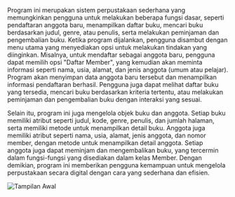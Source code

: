 Program ini merupakan sistem perpustakaan sederhana yang memungkinkan pengguna untuk melakukan beberapa fungsi dasar, seperti pendaftaran anggota baru, menampilkan daftar buku, mencari buku berdasarkan judul, genre, atau penulis, serta melakukan peminjaman dan pengembalian buku. Ketika program dijalankan, pengguna disambut dengan menu utama yang menyediakan opsi untuk melakukan tindakan yang diinginkan. Misalnya, untuk mendaftar sebagai anggota baru, pengguna dapat memilih opsi "Daftar Member", yang kemudian akan meminta informasi seperti nama, usia, alamat, dan jenis anggota (umum atau pelajar). Program akan menyimpan data anggota baru tersebut dan menampilkan informasi pendaftaran berhasil. Pengguna juga dapat melihat daftar buku yang tersedia, mencari buku berdasarkan kriteria tertentu, atau melakukan peminjaman dan pengembalian buku dengan interaksi yang sesuai.

Selain itu, program ini juga mengelola objek buku dan anggota. Setiap buku memiliki atribut seperti judul, kode, genre, penulis, dan jumlah halaman, serta memiliki metode untuk menampilkan detail buku. Anggota juga memiliki atribut seperti nama, usia, alamat, jenis anggota, dan nomor member, dengan metode untuk menampilkan detail anggota. Setiap anggota juga dapat meminjam dan mengembalikan buku, yang tercermin dalam fungsi-fungsi yang disediakan dalam kelas Member. Dengan demikian, program ini memberikan pengguna kemampuan untuk mengelola perpustakaan secara digital dengan cara yang sederhana dan efisien.

![Tampilan Awal](https://github.com/Marlenijournal/PractPBO/assets/168698302/8fb70c5a-5c67-4a52-8879-bb4ee665684a)
